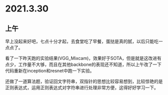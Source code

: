# 2021.3.30

## 上午

早上没起来好吧，七点十分才起，去食堂吃了早餐，蛋挞是真的腻，以后只能吃一点点了。

看了一下昨天跑的实验结果(VGG_Mixcam)，效果好于SOTA，但是就是这改进有点少，工作量不大够，而且在其他backbone的表现还不知道，所以上午改了一下代码重新在inception和resnet中跑一下实验。

还做了一道算法题，验证回文字符串，双指针的思想比较容易想到，比较惊艳的是正则表达式，运用正则表达式对字符串进行处理非常方便，这得好好学习一下。


